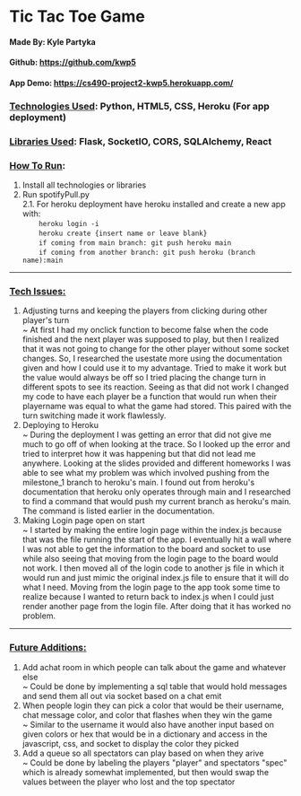 # Tic Tac Toe Game
#### Made By: Kyle Partyka
#### Github: https://github.com/kwp5
#### App Demo: https://cs490-project2-kwp5.herokuapp.com/
### <ins>Technologies Used</ins>: Python, HTML5, CSS, Heroku (For app deployment) <br>
### <ins>Libraries Used</ins>: Flask, SocketIO, CORS, SQLAlchemy, React <br>
### <ins>How To Run</ins>:
  1. Install all technologies or libraries
  2. Run spotifyPull.py <br>
    2.1. For heroku deployment have heroku installed and create a new app with: <br>
               ```     heroku login -i ``` <br>
               ```     heroku create {insert name or leave blank} ``` <br>
               ```     if coming from main branch: git push heroku main  ```<br>
               ```     if coming from another branch: git push heroku (branch name):main  ```<br>
---
### <ins>Tech Issues<ins>:
  1. Adjusting turns and keeping the players from clicking during other player's turn <br>
  ~ At first I had my onclick function to become false when the code finished and the next player was supposed to play, but then I realized that it was not going to change for the other player without some socket changes. So, I researched the usestate more using the documentation given and how I could use it to my advantage. Tried to make it work but the value would always be off so I tried placing the change turn in different spots to see its reaction. Seeing as that did not work I changed my code to have each player be a function that would run when their playername was equal to what the game had stored. This paired with the turn switching made it work flawlessly. <br> 
  2. Deploying to Heroku <br>
  ~ During the deployment I was getting an error that did not give me much to go off of when looking at the trace. So I looked up the error and tried to interpret how it was happening but that did not lead me anywhere. Looking at the slides provided and different homeworks I was able to see what my problem was which involved pushing from the milestone_1 branch to heroku's main. I found out from heroku's documentation that heroku only operates through main and I researched to find a command that would push my current branch as heroku's main. The command is listed earlier in the documentation. <br>
  3. Making Login page open on start <br>
  ~ I started by making the entire login page within the index.js because that was the file running the start of the app. I eventually hit a wall where I was not able to get the information to the board and socket to use while also seeing that moving from the login page to the board would not work. I then moved all of the login code to another js file in which it would run and just mimic the original index.js file to ensure that it will do what I need. Moving from the login page to the app took some time to realize because I wanted to return back to index.js when I could just render another page from the login file. After doing that it has worked no problem. <br>

 ---
### <ins>Future Additions<ins>:
  1. Add achat room in which people can talk about the game and whatever else <br>
    ~ Could be done by implementing a sql table that would hold messages and send them all out via socket based on a chat emit
  2. When people login they can pick a color that would be their username, chat message color, and color that flashes when they win the game <br>
    ~ Similar to the username it would also have another input based on given colors or hex that would be in a dictionary and access in the javascript, css, and socket to display the color they picked
  3. Add a queue so all spectators can play based on when they arive <br>
    ~ Could be done by labeling the players "player" and spectators "spec" which is already somewhat implemented, but then would swap the values between the player who lost and the top spectator
